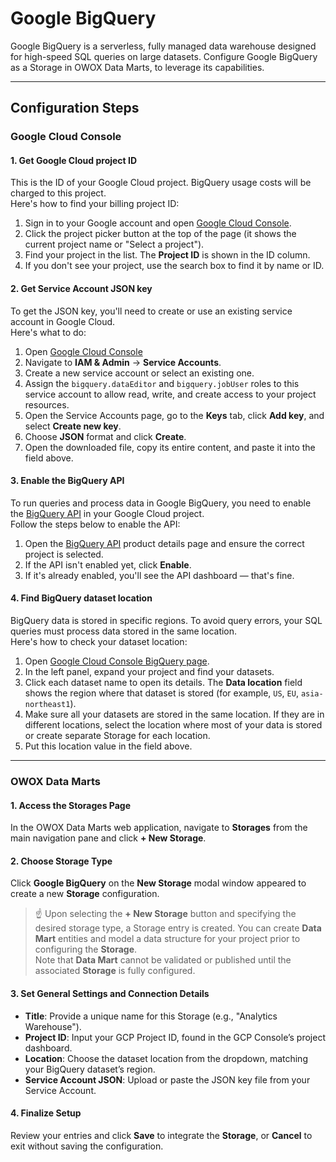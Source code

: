 # Google BigQuery

Google BigQuery is a serverless, fully managed data warehouse designed for high-speed SQL queries on large datasets. Configure Google BigQuery as a Storage in OWOX Data Marts, to leverage its capabilities.

---

## Configuration Steps

### Google Cloud Console

#### 1. Get Google Cloud project ID

This is the ID of your Google Cloud project. BigQuery usage costs will be charged to this project.  
Here's how to find your billing project ID:

1. Sign in to your Google account and open [Google Cloud Console](https://console.cloud.google.com/).
2. Click the project picker button at the top of the page (it shows the current project name or "Select a project").
3. Find your project in the list. The **Project ID** is shown in the ID column.  
4. If you don't see your project, use the search box to find it by name or ID.

#### 2. Get Service Account JSON key

To get the JSON key, you'll need to create or use an existing service account in Google Cloud.  
Here's what to do:

1. Open [Google Cloud Console](https://console.cloud.google.com/)
2. Navigate to **IAM & Admin** → **Service Accounts**.
3. Create a new service account or select an existing one.
4. Assign the `bigquery.dataEditor` and `bigquery.jobUser` roles to this service account to allow read, write, and create access to your project resources.
5. Open the Service Accounts page, go to the **Keys** tab, click **Add key**, and select **Create new key**.
6. Choose **JSON** format and click **Create**.
7. Open the downloaded file, copy its entire content, and paste it into the field above.

#### 3. Enable the BigQuery API

To run queries and process data in Google BigQuery, you need to enable the [BigQuery API](https://console.cloud.google.com/apis/library/bigquery.googleapis.com) in your Google Cloud project.  
Follow the steps below to enable the API:

1. Open the [BigQuery API](https://console.cloud.google.com/apis/library/bigquery.googleapis.com) product details page and ensure the correct project is selected.
2. If the API isn't enabled yet, click **Enable**.
3. If it's already enabled, you'll see the API dashboard — that's fine.

#### 4. Find BigQuery dataset location

BigQuery data is stored in specific regions. To avoid query errors, your SQL queries must process data stored in the same location.  
Here's how to check your dataset location:

1. Open [Google Cloud Console BigQuery page](https://console.cloud.google.com/bigquery).
2. In the left panel, expand your project and find your datasets.
3. Click each dataset name to open its details. The **Data location** field shows the region where that dataset is stored (for example, `US`, `EU`, `asia-northeast1`).
4. Make sure all your datasets are stored in the same location. If they are in different locations, select the location where most of your data is stored or create separate Storage for each location.
5. Put this location value in the field above.

---

### OWOX Data Marts

#### 1. Access the Storages Page

In the OWOX Data Marts web application, navigate to **Storages** from the main navigation pane and click **+ New Storage**.

#### 2. Choose Storage Type

Click **Google BigQuery** on the **New Storage** modal window appeared to create a new **Storage** configuration.  
> ☝️ Upon selecting the **+ New Storage** button and specifying the desired storage type, a Storage entry is created. You can create **Data Mart** entities and model a data structure for your project prior to configuring the **Storage**.  
> Note that **Data Mart** cannot be validated or published until the associated **Storage** is fully configured.

#### 3. Set General Settings and Connection Details

- **Title**: Provide a unique name for this Storage (e.g., "Analytics Warehouse").
- **Project ID**: Input your GCP Project ID, found in the GCP Console’s project dashboard.
- **Location**: Choose the dataset location from the dropdown, matching your BigQuery dataset’s region.
- **Service Account JSON**: Upload or paste the JSON key file from your Service Account.

#### 4. Finalize Setup

Review your entries and click **Save** to integrate the **Storage**, or **Cancel** to exit without saving the configuration.
